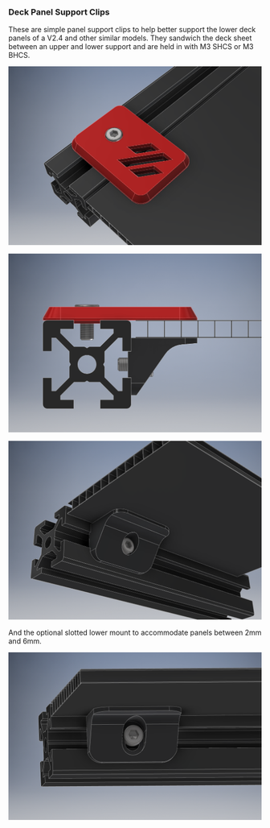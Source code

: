 ### Deck Panel Support Clips

These are simple panel support clips to help better support the lower deck panels of a V2.4 and other similar models.  They sandwich the deck sheet between an upper and lower support and are held in with M3 SHCS or M3 BHCS.

![Top](deck_clip_top.png)

![Side](deck_clip_side.png)

![Bottom](deck_clip_bottom.png)

And the optional slotted lower mount to accommodate panels between 2mm and 6mm.

![Adjustable_Bottom](deck_clip_adjustable.png)
